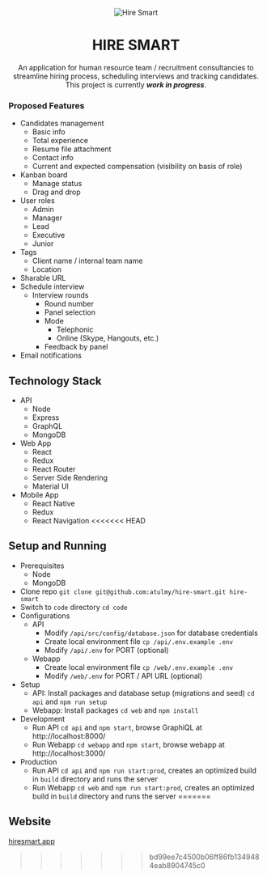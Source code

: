 <p align="center">
  <img src="https://raw.githubusercontent.com/atulmy/atulmy.github.io/master/images/hire-smart/hero-shadow.png" alt="Hire Smart" />
</p>

<h1 align="center">HIRE SMART</h1>
<p align="center">An application for human resource team / recruitment consultancies to streamline hiring process, scheduling interviews and tracking candidates. This project is currently <i><strong>work in progress</strong></i>.</p>

### Proposed Features
  - Candidates management
    - Basic info
    - Total experience
    - Resume file attachment
    - Contact info
    - Current and expected compensation (visibility on basis of role)
  - Kanban board
    - Manage status
    - Drag and drop
  - User roles
    - Admin
    - Manager
    - Lead
    - Executive
    - Junior
  - Tags
    - Client name / internal team name
    - Location
  - Sharable URL
  - Schedule interview
    - Interview rounds
      - Round number
      - Panel selection
      - Mode
        - Telephonic
        - Online (Skype, Hangouts, etc.)
      - Feedback by panel
   - Email notifications

## Technology Stack
  - API
    - Node
    - Express
    - GraphQL
    - MongoDB
  - Web App
    - React
    - Redux
    - React Router
    - Server Side Rendering
    - Material UI
  - Mobile App
    - React Native
    - Redux
    - React Navigation
<<<<<<< HEAD

## Setup and Running
- Prerequisites
  - Node
  - MongoDB
- Clone repo `git clone git@github.com:atulmy/hire-smart.git hire-smart`
- Switch to `code` directory `cd code`
- Configurations
  - API
    - Modify `/api/src/config/database.json` for database credentials
    - Create local environment file `cp /api/.env.example .env`
    - Modify `/api/.env` for PORT (optional)
   - Webapp
      - Create local environment file `cp /web/.env.example .env`
      - Modify `/web/.env` for PORT / API URL (optional)
- Setup
  - API: Install packages and database setup (migrations and seed) `cd api` and `npm run setup`
  - Webapp: Install packages `cd web` and `npm install`
- Development
  - Run API `cd api` and `npm start`, browse GraphiQL at http://localhost:8000/
  - Run Webapp `cd webapp` and `npm start`, browse webapp at http://localhost:3000/
- Production
  - Run API `cd api` and `npm run start:prod`, creates an optimized build in `build` directory and runs the server
  - Run Webapp `cd web` and `npm run start:prod`, creates an optimized build in `build` directory and runs the server
=======
    
## Website
[hiresmart.app](https://hiresmart.app/)
>>>>>>> bd99ee7c4500b06ff86fb1349484eab8904745c0
